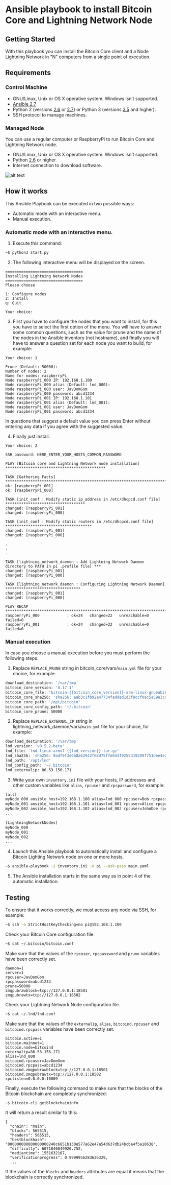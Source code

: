 # Ansible playbook to install Bitcoin Core and Lightning Network Node

## Getting Started
With this playbook you can install the Bitcoin Core client and a Node Lightning Network in "N" computers from a single point of execution.

## Requirements

### Control Machine
- GNU/Linux, Unix or OS X operative system. Windows isn’t supported.
- [Ansible 2.7](https://docs.ansible.com/ansible/latest/installation_guide/intro_installation.html#latest-releases-via-pip)
- Python 2 (versions [2.6](https://www.python.org/download/releases/2.6/) or [2.7](https://www.python.org/downloads/release/python-2715/)) or Python 3 (versions [3.5](https://www.python.org/downloads/release/python-350/) and higher).
- SSH protocol to manage machines.

### Managed Node
You can use a regular computer or RaspberryPi to run Bitcoin Core and Lightning Network node.
- GNU/Linux, Unix or OS X operative system. Windows isn’t supported.
- Python [2.6](https://www.python.org/download/releases/2.6/) or higher.
- Internet connection to download software.

![alt text](img/ansible_playbook_bitcoin_lightning_network.png)

## How it works
This Ansible Playbook can be executed in two possible ways:
* Automatic mode with an interactive menu.
* Manual execution.

### Automatic mode with an interactive menu.
1. Execute this command:
  ```bash
  ~$ python3 start.py
  ```
2. The following interactive menu will be displayed on the screen.
  ```
  ==================================
  Installing Lightning Network Nodes
  ==================================
  Please choose

  1: Configure nodes
  2: Install
  q: Quit

  Your choice:
  ```
3. First you have to configure the nodes that you want to install, for this you have to select the first option of the menu. You will have to answer some common questions, such as the value for prune and the name of the nodes in the Ansible inventory (not hostname), and finally you will have to answer a question set for each node you want to build, for example:
  ```
  Your choice: 1

  Prune (Default: 50000):
  Number of nodes: 2
  Name for nodes: raspberryPi
  Node raspberryPi_000 IP: 192.168.1.100
  Node raspberryPi_000 alias (Default: lnd_000):
  Node raspberryPi_000 user: JavDomGom
  Node raspberryPi_000 password: abcd1234
  Node raspberryPi_001 IP: 192.168.1.101
  Node raspberryPi_001 alias (Default: lnd_001):
  Node raspberryPi_001 user: JavDomGom
  Node raspberryPi_001 password: abcd1234
  ```
In questions that suggest a default value you can press Enter without entering any data if you agree with the suggested value.

4. Finally just install.
  ```
  Your choice: 2

  SSH password: HERE_ENTER_YOUR_HOSTS_COMMON_PASSWORD

  PLAY [Bitcoin core and Lightning Network node installation] ********************************************

  TASK [Gathering Facts] *********************************************************************************
  ok: [raspberryPi_001]
  ok: [raspberryPi_000]

  TASK [init_conf : Modify static ip_address in /etc/dhcpcd.conf file] ***********************************
  changed: [raspberryPi_001]
  changed: [raspberryPi_000]

  TASK [init_conf : Modify static routers in /etc/dhcpcd.conf file] **************************************
  changed: [raspberryPi_001]
  changed: [raspberryPi_000]

  .
  .
  .

  TASK [lightning_network_daemon : Add Lightning Network Daemon directory to PATH in pi .profile file] ***
  changed: [raspberryPi_001]
  changed: [raspberryPi_000]

  TASK [lightning_network_daemon : Configuring Lightning Network Daemon] *********************************
  changed: [raspberryPi_001]
  changed: [raspberryPi_000]

  PLAY RECAP *********************************************************************************************
  raspberryPi_000            : ok=24   changed=22   unreachable=0    failed=0
  raspberryPi_001            : ok=24   changed=22   unreachable=0    failed=0
  ```

### Manual execution
In case you choose a manual execution before you must perform the following steps.

1. Replace `REPLACE_PRUNE` string in bitcoin_core/vars/`main.yml` file for your choice, for example:
  ```bash
  download_destination: '/var/tmp'
  bitcoin_core_version: '0.17.1'
  bitcoin_core_file: 'bitcoin-{{bitcoin_core_version}}-arm-linux-gnueabihf.tar.gz'
  bitcoin_core_sha256: 'sha256: aab3c1fb92e47734fadded1d3f9ccf0ac5a59e3cdc28c43a52fcab9f0cb395bc'
  bitcoin_core_path: '/opt/bitcoin'
  bitcoin_core_config_path: '~/.bitcoin'
  bitcoin_core_prune: 50000
  ```

2. Replace `REPLACE_EXTERNAL_IP` string in lightning_network_daemon/vars/`main.yml` file for your choice, for example:
  ```bash
  download_destination: '/var/tmp'
  lnd_version: 'v0.5.2-beta'
  lnd_file: 'lnd-linux-armv7-{{lnd_version}}.tar.gz'
  lnd_sha256: 'sha256: 9adf9f3d0b8a62942f68d75ffe043f9255319209f751dee4eac82375ec0a86cd'
  lnd_path: '/opt/lnd'
  lnd_config_path: '~/.bitcoin'
  lnd_externalip: 86.53.156.171
  ```
3. Write your own `inventory.ini` file with your hosts, IP addresses and other custom variables like `alias`, `rpcuser` and `rpcpassword`, for example:
  ```bash
  [all]
  myNode_000 ansible_host=192.168.1.100 alias=lnd_000 rpcuser=Bob rpcpassword=abcd1234
  myNode_001 ansible_host=192.168.1.101 alias=lnd_001 rpcuser=Alice rpcpassword=1234abcd
  myNode_002 ansible_host=192.168.1.102 alias=lnd_002 rpcuser=JohnDoe rpcpassword=qazwsxed
  ...

  [LightningNetworkNodes]
  myNode_000
  myNode_001
  myNode_002
  ...
  ```

4. Launch this Ansible playbook to automatically install and configure a Bitcoin Lighting Network node on one or more hosts.
  ```bash
  ~$ ansible-playbook -i inventory.ini -u pi --ask-pass main.yaml
  ```

5. The Ansible installation starts in the same way as in point 4 of the automatic installation.

## Testing
To ensure that it works correctly, we must access any node via SSH, for example:
  ```bash
  ~$ ssh -o StrictHostKeyChecking=no pi@192.168.1.100
  ```
Check your Bitcoin Core configuration file.
  ```bash
  ~$ cat ~/.bitcoin/bitcoin.conf
  ```
Make sure that the values of the `rpcuser`, `rpcpassword` and `prune` variables have been correctly set.
  ```
  daemon=1
  server=1
  rpcuser=JavDomGom
  rpcpassword=abcd1234
  prune=50000
  zmqpubrawblock=tcp://127.0.0.1:18501
  zmqpubrawtx=tcp://127.0.0.1:18502
  ```
Check your Lightning Network Node configuration file.
  ```bash
  ~$ cat ~/.lnd/lnd.conf
  ```
Make sure that the values of the `externalip`, `alias`, `bitcoind.rpcuser` and `bitcoind.rpcpass` variables have been correctly set.
  ```
  bitcoin.active=1
  bitcoin.mainnet=1
  bitcoin.node=bitcoind
  externalip=86.53.156.171
  alias=lnd_000
  bitcoind.rpcuser=JavDomGom
  bitcoind.rpcpass=abcd1234
  bitcoind.zmqpubrawblock=tcp://127.0.0.1:18501
  bitcoind.zmqpubrawtx=tcp://127.0.0.1:18502
  rpclisten=0.0.0.0:10009
  ```
Finally, execute the following command to make sure that the blocks of the Bitcoin blockchain are completely synchronized:
  ```bash
  ~$ bitcoin-cli getblockchaininfo
  ```
It will return a result similar to this:
  ```
  {
    "chain": "main",
    "blocks": 565515,
    "headers": 565515,
    "bestblockhash": "000000000000000000240c6851b130e577a62e47a54d637db24bcba4f5a18638",
    "difficulty": 6071846049920.752,
    "mediantime": 1551632167,
    "verificationprogress": 0.9999956283626329,
    ...
  ```
If the values of the `blocks` and `headers` attributes are equal it means that the blockchain is correctly synchronized.
